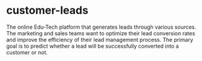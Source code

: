 # customer-leads
The online Edu-Tech platform that generates leads through various sources. The marketing and sales teams want to optimize their lead conversion rates and improve the efficiency of their lead management process. The primary goal is to predict whether a lead will be successfully converted into a customer or not. 
